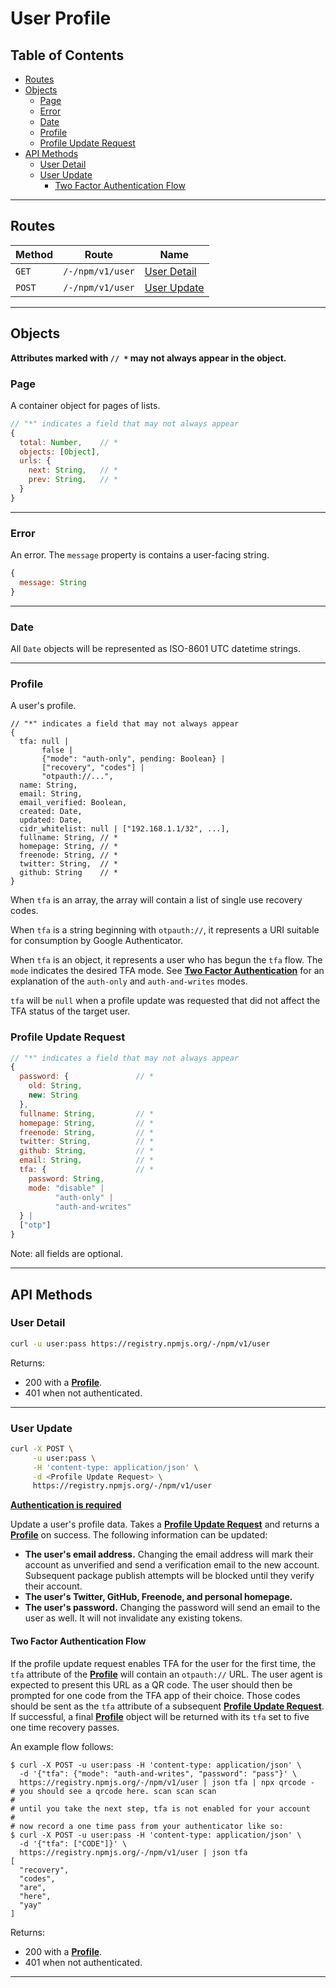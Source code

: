 # User Profile

## Table of Contents

- [Routes](#routes)
- [Objects](#objects)
    - [Page]
    - [Error]
    - [Date]
    - [Profile]
    - [Profile Update Request]
- [API Methods](#api-methods)
    - [User Detail]
    - [User Update]
        - [Two Factor Authentication Flow]

* * *

## Routes

| Method      | Route                             | Name                      |
| ----------- | --------------------------------- | ------------------------- |
| `GET`       | `/-/npm/v1/user`                  | [User Detail]             |
| `POST`      | `/-/npm/v1/user`                  | [User Update]             |

* * *

## Objects

**Attributes marked with `// *` may not always appear in the object.**

### Page

A container object for pages of lists.

```javascript
// "*" indicates a field that may not always appear
{
  total: Number,    // *
  objects: [Object],
  urls: {
    next: String,   // *
    prev: String,   // *
  }
}
```

* * *

### Error

An error. The `message` property is contains a user-facing string.

```javascript
{
  message: String
}
```

* * *

### Date

All `Date` objects will be represented as ISO-8601 UTC datetime strings.

* * *

### Profile

A user's profile.

```
// "*" indicates a field that may not always appear
{
  tfa: null |
       false |
       {"mode": "auth-only", pending: Boolean} |
       ["recovery", "codes"] |
       "otpauth://...",
  name: String,
  email: String,
  email_verified: Boolean,
  created: Date,
  updated: Date,
  cidr_whitelist: null | ["192.168.1.1/32", ...],
  fullname: String, // *
  homepage: String, // *
  freenode: String, // *
  twitter: String,  // *
  github: String    // *
}
```

When `tfa` is an array, the array will contain a list of single use recovery codes.

When `tfa` is a string beginning with `otpauth://`, it represents a URI suitable
for consumption by Google Authenticator.

When `tfa` is an object, it represents a user who has begun the `tfa` flow. The
`mode` indicates the desired TFA mode. See [**Two Factor
Authentication**][ref-tfa] for an explanation of the `auth-only` and
`auth-and-writes` modes.

`tfa` will be `null` when a profile update was requested that did not affect the
TFA status of the target user.

### Profile Update Request

```javascript
// "*" indicates a field that may not always appear
{
  password: {               // *
    old: String,
    new: String
  },
  fullname: String,         // *
  homepage: String,         // *
  freenode: String,         // *
  twitter: String,          // *
  github: String,           // *
  email: String,            // *
  tfa: {                    // *
    password: String,
    mode: "disable" |
          "auth-only" |
          "auth-and-writes"
  } |
  ["otp"]
}
```

Note: all fields are optional.

* * *

## API Methods

### User Detail

```bash
curl -u user:pass https://registry.npmjs.org/-/npm/v1/user
```

Returns:

- 200 with a [**Profile**].
- 401 when not authenticated.

* * *

### User Update

```bash
curl -X POST \
     -u user:pass \
     -H 'content-type: application/json' \
     -d <Profile Update Request> \
     https://registry.npmjs.org/-/npm/v1/user
```

[**Authentication is required**][ref-authn]

Update a user's profile data. Takes a [**Profile Update Request**] and returns
a [**Profile**] on success. The following information can be updated:

- **The user's email address.** Changing the email address will mark their
  account as unverified and send a verification email to the new account.
  Subsequent package publish attempts will be blocked until they verify
  their account.
- **The user's Twitter, GitHub, Freenode, and personal homepage.**
- **The user's password.** Changing the password will send an email to the
  user as well. It will not invalidate any existing tokens.

#### Two Factor Authentication Flow

If the profile update request enables TFA for the user for the first time, the
`tfa` attribute of the [**Profile**] will contain an `otpauth://` URL. The user
agent is expected to present this URL as a QR code. The user should then be
prompted for one code from the TFA app of their choice. Those codes should be
sent as the `tfa` attribute of a subsequent [**Profile Update Request**]. If
successful, a final [**Profile**] object will be returned with its `tfa` set to
five one time recovery passes.

An example flow follows:

```
$ curl -X POST -u user:pass -H 'content-type: application/json' \
  -d '{"tfa": {"mode": "auth-and-writes", "password": "pass"}' \
  https://registry.npmjs.org/-/npm/v1/user | json tfa | npx qrcode -
# you should see a qrcode here. scan scan scan
#
# until you take the next step, tfa is not enabled for your account
#
# now record a one time pass from your authenticator like so:
$ curl -X POST -u user:pass -H 'content-type: application/json' \
  -d '{"tfa": ["CODE"]}' \
  https://registry.npmjs.org/-/npm/v1/user | json tfa
[
  "recovery",
  "codes",
  "are",
  "here",
  "yay"
]
```

Returns:

- 200 with a [**Profile**].
- 401 when not authenticated.

* * *

[Date]: #date
[Error]: #error
[Page]: #page
[Profile Update Request]: #profile-update-request
[Profile]: #profile
[**Error**]: #error
[**Page**]: #page
[**Profile Update Request**]: #profile-update-request
[**Profile**]: #profile
[User Detail]: #user-detail
[User Update]: #user-update
[Two Factor Authentication Flow]: #two-factor-authentication-flow
[ref-authn]: ./authentication.md#how-to-authenticate
[ref-tfa]: ./authentication.md#two-factor-authentication

